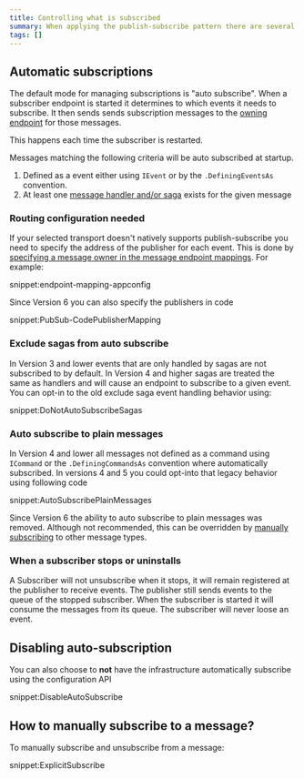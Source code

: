 ```yaml
---
title: Controlling what is subscribed
summary: When applying the publish-subscribe pattern there are several ways to control what messages are subscribed to
tags: []
---
```



## Automatic subscriptions

The default mode for managing subscriptions is  "auto subscribe". When a subscriber endpoint is started it determines to which events it needs to subscribe. It then sends sends subscription messages to the [owning endpoint](/nservicebus/messaging/message-owner.md) for those messages.

This happens each time the subscriber is restarted.

Messages matching the following criteria will be auto subscribed at startup.

 1. Defined as a event either using `IEvent` or by the `.DefiningEventsAs` convention.
 1. At least one [message handler and/or saga](/nservicebus/handlers/) exists for the given message

### Routing configuration needed

If your selected transport doesn't natively supports publish-subscribe you need to specify the address of the publisher for each event. This is done by [specifying a message owner in the message endpoint mappings](/nservicebus/messaging/message-owner.md). For example:

snippet:endpoint-mapping-appconfig

Since Version 6 you can also specify the publishers in code

snippet:PubSub-CodePublisherMapping

### Exclude sagas from auto subscribe

In Version 3 and lower events that are only handled by sagas are not subscribed to by default. In Version 4 and higher sagas are treated the same as handlers and will cause an endpoint to subscribe to a given event. You can opt-in to the old exclude saga event handling behavior using:

snippet:DoNotAutoSubscribeSagas


### Auto subscribe to plain messages

In Version 4 and lower all messages not defined as a command using `ICommand` or the `.DefiningCommandsAs` convention where automatically subscribed. In versions 4 and 5 you could opt-into that legacy behavior using following code

snippet:AutoSubscribePlainMessages

Since Version 6 the ability to auto subscribe to plain messages was removed. Although not recommended, this can be overridden by [manually subscribing](/nservicebus/messaging/publish-subscribe/controlling-what-is-subscribed.md#how-to-manually-subscribe-to-a-message) to other message types.

### When a subscriber stops or uninstalls

A Subscriber will not unsubscribe when it stops, it will remain registered at the publisher to receive events. The publisher still sends events to the queue of the stopped subscriber. When the subscriber is started it will consume the messages from its queue. The subscriber will never loose an event.


## Disabling auto-subscription

You can also choose to **not** have the infrastructure automatically subscribe using the configuration API

snippet:DisableAutoSubscribe


## How to manually subscribe to a message?

To manually subscribe and unsubscribe from a message:

snippet:ExplicitSubscribe
